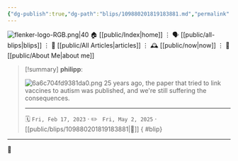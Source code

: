 ```yaml
---
{"dg-publish":true,"dg-path":"blips/109880201819183881.md","permalink":"/blips/109880201819183881/","title":"philipp on mastodon @ 2023-02-17","created":"2023-02-17T13:00:21","updated":"2025-05-02T08:50:43"}
---
```



<div class="transclusion internal-embed is-loaded"><div class="markdown-embed">




![flenker-logo-RGB.png|40](/img/user/attachments/flenker-logo-RGB.png)
🏠 [[public/Index\|home]]  ⋮ 🗣️ [[public/all-blips\|blips]] ⋮  📝 [[public/All Articles\|articles]]  ⋮ 🕰️ [[public/now\|now]] ⋮ 🪪 [[public/About Me\|about me]]


</div></div>


> [!summary] **philipp**:
>
> ![6a6c704fd9381da0.png](/img/user/attachments/6a6c704fd9381da0.png)
> 25 years ago, the paper that tried to link vaccines to autism was published, and we're still suffering the consequences.
> - - -
>
> 🗓️ <code>Fri, Feb 17, 2023</code>  · ✏️ <code> Fri, May 2, 2025</code>  · [[public/blips/109880201819183881\|🔗]]
{ #blip}


- - -

 👾
